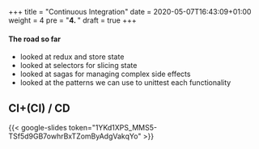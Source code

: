+++
title = "Continuous Integration"
date = 2020-05-07T16:43:09+01:00
weight = 4
pre = "<b>4. </b>"
draft = true
+++

#### The road so far

- looked at redux and store state
- looked at selectors for slicing state
- looked at sagas for managing complex side effects
- looked at the patterns we can use to unittest each functionality

## CI+(CI) / CD

{{< google-slides token="1YKd1XPS_MMS5-TSf5d9GB7owhrBxTZomByAdgVakqYo" >}}


